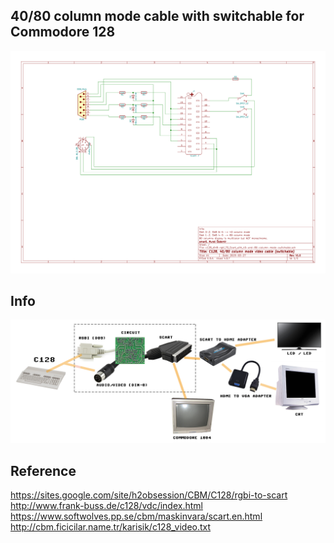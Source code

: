 ## 40/80 column mode cable with switchable for Commodore 128

![](https://github.com/emartisoft/40-80-column-mode-cable-with-switchable-for-C128/blob/master/c128_din8-rgbi_TO_Scart_with_40-and-80-column-mode-switchable.png?raw=true)

## Info
![](https://github.com/emartisoft/40-80-column-mode-cable-with-switchable-for-C128/blob/master/info.png?raw=true)

## Reference
https://sites.google.com/site/h2obsession/CBM/C128/rgbi-to-scart <br>
http://www.frank-buss.de/c128/vdc/index.html <br>
https://www.softwolves.pp.se/cbm/maskinvara/scart.en.html <br>
http://cbm.ficicilar.name.tr/karisik/c128_video.txt <br>
